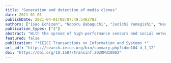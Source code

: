 ```yaml
---
title: "Generation and detection of media clones"
date: 2021-01-01
publishDate: 2021-04-01T00:07:49.548378Z
authors: ["Isao Echizen", "Noboru Babaguchi", "Junichi Yamagishi", "Naoko Nitta", "Yuta Nakashima", "Kazuaki Nakamura", "Kazuhiro Kono", "Fuming Fand", "Seiko Myojin", "Zhenzhong Kuang", "Huy H Nguyen", "Ngoc-Dung T Tieu"]
publication_types: ["2"]
abstract: "With the spread of high-performance sensors and social network services (SNS) and the remarkable advances in machine learning technologies, fake media such as fake videos, spoofed voices, and fake reviews that are generated using high-quality learning data and are very close to the real thing are causing serious social problems. We launched a research project, the Media Clone (MC) project, to protect receivers of replicas of real media called media clones (MCs) skillfully fabricated by means of media processing technologies. Our aim is to achieve a communication system that can defend against MC attacks and help ensure safe and reliable communication. This paper describes the results of research in two of the five themes in the MC project: 1) verification of the capability of generating various types of media clones such as audio, visual, and text derived from fake information and 2) realization of a protection shield for media clones' attacks by recognizing them."
featured: false
publication: "*IEICE Transactions on Information and Systems *"
url_pdf: "https://search.ieice.org/bin/summary.php?id=e104-d_1_12"
doi: "https://doi.org/10.1587/transinf.2020MUI0002"
---
```


